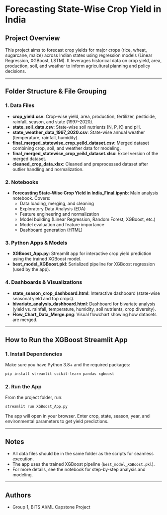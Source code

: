 # Forecasting State-Wise Crop Yield in India

## Project Overview
This project aims to forecast crop yields for major crops (rice, wheat, sugarcane, maize) across Indian states using regression models (Linear Regression, XGBoost, LSTM). It leverages historical data on crop yield, area, production, soil, and weather to inform agricultural planning and policy decisions.

---

## Folder Structure & File Grouping

### 1. Data Files
- **crop_yield.csv**: Crop-wise yield, area, production, fertilizer, pesticide, rainfall, season, and state (1997–2020).
- **state_soil_data.csv**: State-wise soil nutrients (N, P, K) and pH.
- **state_weather_data_1997_2020.csv**: State-wise annual weather (temperature, rainfall, humidity).
- **final_merged_statewise_crop_yeild_dataset.csv**: Merged dataset combining crop, soil, and weather data for modeling.
- **final_merged_statewise_crop_yeild_dataset.xlsx**: Excel version of the merged dataset.
- **cleaned_crop_data.xlsx**: Cleaned and preprocessed dataset after outlier handling and normalization.

### 2. Notebooks
- **Forecasting State-Wise Crop Yield in India_Final.ipynb**: Main analysis notebook. Covers:
  - Data loading, merging, and cleaning
  - Exploratory Data Analysis (EDA)
  - Feature engineering and normalization
  - Model building (Linear Regression, Random Forest, XGBoost, etc.)
  - Model evaluation and feature importance
  - Dashboard generation (HTML)

### 3. Python Apps & Models
- **XGBoost_App.py**: Streamlit app for interactive crop yield prediction using the trained XGBoost model.
- **best_model_XGBoost.pkl**: Serialized pipeline for XGBoost regression (used by the app).

### 4. Dashboards & Visualizations
- **state_season_crop_dashboard.html**: Interactive dashboard (state-wise seasonal yield and top crops).
- **bivariate_analysis_dashboard.html**: Dashboard for bivariate analysis (yield vs. rainfall, temperature, humidity, soil nutrients, crop diversity).
- **Flow_Chart_Data_Merge.png**: Visual flowchart showing how datasets are merged.

---

## How to Run the XGBoost Streamlit App

### 1. Install Dependencies
Make sure you have Python 3.8+ and the required packages:

```zsh
pip install streamlit scikit-learn pandas xgboost
```

### 2. Run the App
From the project folder, run:

```zsh
streamlit run XGBoost_App.py
```

The app will open in your browser. Enter crop, state, season, year, and environmental parameters to get yield predictions.

---

## Notes
- All data files should be in the same folder as the scripts for seamless execution.
- The app uses the trained XGBoost pipeline (`best_model_XGBoost.pkl`).
- For more details, see the notebook for step-by-step analysis and modeling.

---

## Authors
- Group 1, BITS AI/ML Capstone Project
